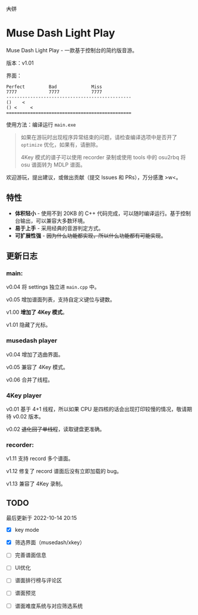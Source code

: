~~大饼~~

# Muse Dash Light Play

Muse Dash Light Play - 一款基于控制台的简约版音游。

版本：v1.01

界面：

```
Perfect         Bad             Miss
7777            7777            7777
-----------------------------------------------
()    < 
() <     <
===============================================
```

使用方法：编译运行 `main.exe`

> 如果在游玩时出现程序异常结束的问题，请检查编译选项中是否开了 `optimize` 优化，如果有，请删除。
>
> 4Key 模式的谱子可以使用 recorder 录制或使用 tools 中的 osu2rbq 将 osu 谱面转为 MDLP 谱面。

欢迎游玩，提出建议，或做出贡献（提交 Issues 和 PRs），万分感激 >w<。

## 特性

- **体积轻小** - 使用不到 20KB 的 C++ 代码完成，可以随时编译运行。基于控制台输出，可以兼容大多数环境。
- **易于上手** - 采用经典的音游判定方式。
- **可扩展性强** - ~~因为什么功能都实现，所以什么功能都有可能实现~~。

## 更新日志

### main:
v0.04 将 settings 独立进 `main.cpp` 中。

v0.05 增加谱面列表，支持自定义键位与键数。

v1.00 **增加了 4Key 模式**。

v1.01 隐藏了光标。

### musedash player

v0.04 增加了选曲界面。

v0.05 兼容了 4Key 模式。

v0.06 合并了线程。

### 4Key player

v0.01 基于 4+1 线程，所以如果 CPU 是四核的话会出现打印较慢的情况，敬请期待 v0.02 版本。

v0.02 ~~退化回了单线程~~，读取键盘更准确。

### recorder:

v1.11 支持 record 多个谱面。

v1.12 修复了 record 谱面后没有立即加载的 bug。

v1.13 兼容了 4Key 录制。

## TODO

最后更新于 2022-10-14 20:15

- [x] key mode

- [x] 筛选界面（musedash/xkey）

- [ ] 完善谱面信息

- [ ] UI优化

- [ ] 谱面排行榜与评论区

- [ ] 谱面预览

- [ ] 谱面难度系统与对应筛选系统
